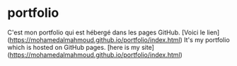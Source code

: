 # portfolio
C'est mon portfolio qui est hébergé dans les pages GitHub. [Voici le lien] (https://mohamedalmahmoud.github.io/portfolio/index.html)
It's my portfolio which is hosted on GitHub pages. [here is my site] (https://mohamedalmahmoud.github.io/portfolio/index.html)
